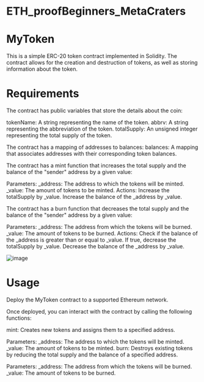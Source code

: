 # ETH_proofBeginners_MetaCraters

# MyToken
This is a simple ERC-20 token contract implemented in Solidity. The contract allows for the creation and destruction of tokens, as well as storing information about the token.

# Requirements
The contract has public variables that store the details about the coin:

  tokenName: A string representing the name of the token.
  abbrv: A string representing the abbreviation of the token.
  totalSupply: An unsigned integer representing the total supply of the token.
  
The contract has a mapping of addresses to balances:
  balances: A mapping that associates addresses with their corresponding token balances.
  
The contract has a mint function that increases the total supply and the balance of the "sender" address by a given value:

  Parameters:
    _address: The address to which the tokens will be minted.
    _value: The amount of tokens to be minted.
  Actions:
    Increase the totalSupply by _value.
    Increase the balance of the _address by _value.

The contract has a burn function that decreases the total supply and the balance of the "sender" address by a given value:

  Parameters:
    _address: The address from which the tokens will be burned.
    _value: The amount of tokens to be burned.
  Actions:
    Check if the balance of the _address is greater than or equal to _value.
    If true, decrease the totalSupply by _value.
    Decrease the balance of the _address by _value.
    
![image](https://github.com/ShivamGMeta/ETH_proofBeginners_MetaCraters/assets/149230344/81724d1f-4a5c-4663-a863-99d7f32af89b)

# Usage
Deploy the MyToken contract to a supported Ethereum network.

Once deployed, you can interact with the contract by calling the following functions:

  mint: Creates new tokens and assigns them to a specified address.

  Parameters:
  _address: The address to which the tokens will be minted.
  _value: The amount of tokens to be minted.
  burn: Destroys existing tokens by reducing the total supply and the balance of a specified address.
  
  Parameters:
  _address: The address from which the tokens will be burned.
  _value: The amount of tokens to be burned.
